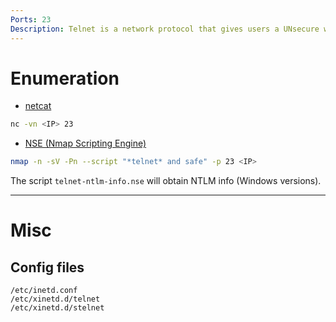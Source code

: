 ```yaml
---
Ports: 23
Description: Telnet is a network protocol that gives users a UNsecure way to access a computer over a network.
---
```


# Enumeration

- [netcat](../Tools/netcat.md)

```bash
nc -vn <IP> 23
```

- [NSE (Nmap Scripting Engine)](../Tools/nmap.md#NSE%20(Nmap%20Scripting%20Engine))

```bash
nmap -n -sV -Pn --script "*telnet* and safe" -p 23 <IP>
```

The script `telnet-ntlm-info.nse` will obtain NTLM info (Windows versions).

---

# Misc

## Config files

```
/etc/inetd.conf
/etc/xinetd.d/telnet
/etc/xinetd.d/stelnet
```